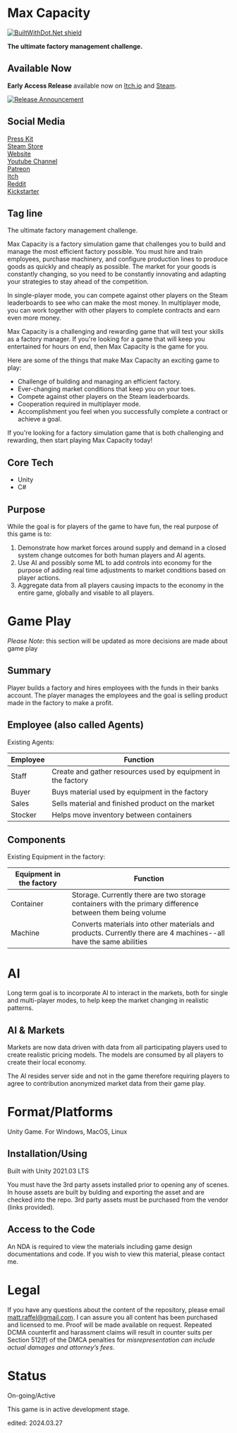 # Max Capacity
[![BuiltWithDot.Net shield](https://builtwithdot.net/project/5737/max-capacity/badge)](https://builtwithdot.net/project/5737/max-capacity)

**The ultimate factory management challenge.**  


## Available Now

__Early Access Release__ available now on [Itch.io](https://tatmanblue.itch.io/max-capacity) and [Steam](https://store.steampowered.com/app/2579870/Max_Capacity/).  

[![Release Announcement](https://img.youtube.com/vi/kaOTkWa1Pi0/0.jpg)](https://youtu.be/kaOTkWa1Pi0)


## Social Media
[Press Kit](https://impress.games/press-kit/tatman-games/max-capacity)  
[Steam Store](https://store.steampowered.com/app/2579870/Max_Capacity/)  
[Website](http://www.tatmangames.com)  
[Youtube Channel](https://www.youtube.com/@MattRaffel)  
[Patreon](https://tatmanblue.itch.io/max-capacity)  
[Itch](https://tatmanblue.itch.io/max-capacity)  
[Reddit](https://www.reddit.com/r/MaxCapacity/)  
[Kickstarter](https://www.kickstarter.com/projects/tatmanblue/max-capacity/)  

## Tag line

The ultimate factory management challenge.

Max Capacity is a factory simulation game that challenges you to build and manage the most efficient factory possible. You must hire and train employees, purchase machinery, and configure production lines to produce goods as quickly and cheaply as possible. The market for your goods is constantly changing, so you need to be constantly innovating and adapting your strategies to stay ahead of the competition.  

In single-player mode, you can compete against other players on the Steam leaderboards to see who can make the most money. In multiplayer mode, you can work together with other players to complete contracts and earn even more money.  

Max Capacity is a challenging and rewarding game that will test your skills as a factory manager. If you're looking for a game that will keep you entertained for hours on end, then Max Capacity is the game for you.  

Here are some of the things that make Max Capacity an exciting game to play:  

* Challenge of building and managing an efficient factory.  
* Ever-changing market conditions that keep you on your toes.  
* Compete against other players on the Steam leaderboards.  
* Cooperation required in multiplayer mode.  
* Accomplishment you feel when you successfully complete a contract or achieve a goal.  

If you're looking for a factory simulation game that is both challenging and rewarding, then start playing Max Capacity today!


## Core Tech

- Unity
- C#


## Purpose

While the goal is for players of the game to have fun, the real purpose of this game is to:

1. Demonstrate how market forces around supply and demand in a closed system change outcomes for both human players and AI agents.
2. Use AI and possibly some ML to add controls into economy for the purpose of adding real time adjustments to market conditions based
on player actions.
3. Aggregate data from all players causing impacts to the economy in the entire game, globally and visable to all players. 

# Game Play

_Please Note_: this section will be updated as more decisions are made about game play  

## Summary

Player builds a factory and hires employees with the funds in their banks account.  The player manages the employees and the goal
is selling product made in the factory to make a profit.

## Employee (also called Agents)

Existing Agents:  

| Employee | Function |
| -------- | -------- |
| Staff    | Create and gather resources used by equipment in the factory |
| Buyer    | Buys material used by equipment in the factory |
| Sales    | Sells material and finished product on the market |  
| Stocker  | Helps move inventory between containers |  



## Components

Existing Equipment in the factory:  

| Equipment in the factory | Function |
| -------- | -------- |
| Container | Storage.  Currently there are two storage containers with the primary difference between them being volume |
| Machine | Converts materials into other materials and products.  Currently there are 4 machines--all have the same abilities |


# AI

Long term goal is to incorporate AI to interact in the markets, both for single and multi-player modes, to help keep the market changing in realistic patterns.

## AI & Markets

Markets are now data driven with data from all participating players used to create realistic pricing models.  The models are consumed by all
players to create their local economy.

The AI resides server side and not in the game therefore requiring players to agree to contribution anonymized market data from their game play.


# Format/Platforms
Unity Game.  For Windows, MacOS, Linux

## Installation/Using
Built with Unity 2021.03 LTS

You must have the 3rd party assets installed prior to opening any of scenes.   In house assets are built by bulding and exporting the asset and are checked into the repo.
3rd party assets must be purchased from the vendor (links provided).  

## Access to the Code

An NDA is required to view the materials including game design documentations and code.  If you wish to view this material, please contact me.  

# Legal
If you have any questions about the content of the repository, please email [matt.raffel@gmail.com](mailto:matt.raffel@gmail.com). I can assure you all content has been purchased and licensed to me. Proof will be made available on request. Repeated DCMA counterfit and harassment claims will result in counter suits per Section 512(f) of the DMCA penalties for _misrepresentation can include actual damages and attorney’s fees_.

# Status
On-going/Active

This game is in active development stage.

edited: 2024.03.27

